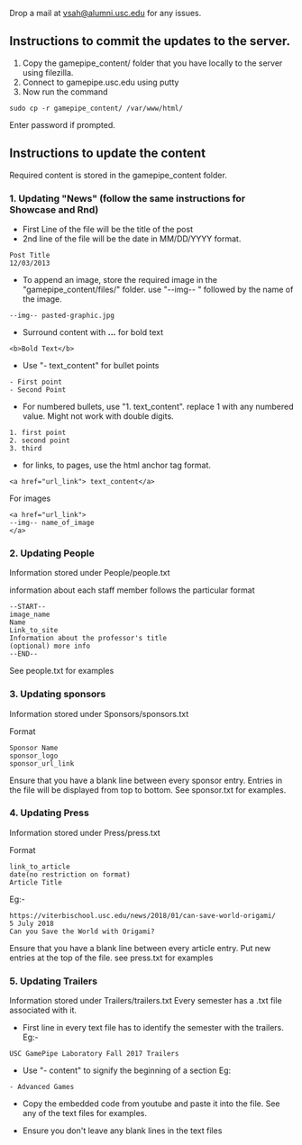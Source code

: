 Drop a mail at vsah@alumni.usc.edu for any issues.
## Instructions to commit the updates to the server.
1. Copy the gamepipe_content/ folder that you have locally to the server using filezilla.
2. Connect to gamepipe.usc.edu using putty
3. Now run the command
```
sudo cp -r gamepipe_content/ /var/www/html/
```
Enter password if prompted.

## Instructions to update the content


Required content is stored in the gamepipe_content folder.

### 1. Updating "News" (follow the same instructions for Showcase and Rnd)
- First Line of the file will be the title of the post
- 2nd line of the file will be the date in MM/DD/YYYY format.
```
Post Title
12/03/2013
```
- To append an image, store the required image in the "gamepipe_content/files/" folder. use "--img-- " followed by the  name of the image.
```
--img-- pasted-graphic.jpg
```
- Surround content with <b>...</b> for bold text
```
<b>Bold Text</b>
```

- Use "- text_content" for bullet points
```
- First point
- Second Point
```

- For numbered bullets, use "1. text_content". replace 1 with any numbered value. Might not work with double digits.
```
1. first point
2. second point
3. third
```

- for links, to pages, use the html anchor tag format.
```
<a href="url_link"> text_content</a>
```
For images
```
<a href="url_link">
--img-- name_of_image
</a>
```

### 2. Updating People
Information stored under People/people.txt

information about each staff member follows the particular format
```
--START--
image_name
Name
Link_to_site
Information about the professor's title
(optional) more info
--END--
```
See people.txt for examples

### 3. Updating sponsors
Information stored under Sponsors/sponsors.txt

Format
```
Sponsor Name
sponsor_logo
sponsor_url_link
```
Ensure that you have a blank line between every sponsor entry.
Entries in the file will be displayed from top to bottom.
See sponsor.txt for examples.

### 4. Updating Press
Information stored under Press/press.txt

Format
```
link_to_article
date(no restriction on format)
Article Title
```
Eg:-
```
https://viterbischool.usc.edu/news/2018/01/can-save-world-origami/
5 July 2018
Can you Save the World with Origami?
```
Ensure that you have a blank line between every article entry.
Put new entries at the top of the file.
see press.txt for examples

### 5. Updating Trailers
Information stored under Trailers/trailers.txt
Every semester has a .txt file associated with it.

- First line in every text file has to identify the semester with the trailers.
Eg:-
```
USC GamePipe Laboratory Fall 2017 Trailers
```
- Use "- content" to signify the beginning of a section
Eg:
```
- Advanced Games
```
- Copy the embedded code from youtube and paste it into the file.
See any of the text files for examples.

- Ensure you don't leave any blank lines in the text files